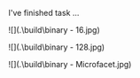 
I've finished task ...

![](.\build\binary - 16.jpg)

![](.\build\binary - 128.jpg)

![](.\build\binary - Microfacet.jpg)
